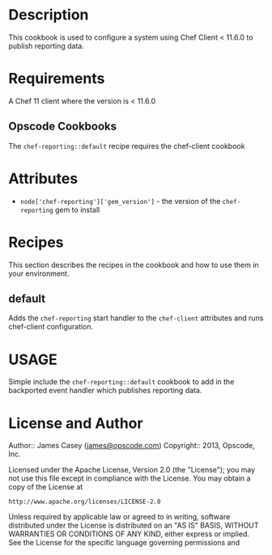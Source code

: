 Description
===========

This cookbook is used to configure a system using Chef Client < 11.6.0 to publish reporting
data.

Requirements
============

A Chef 11 client where the version is < 11.6.0

Opscode Cookbooks
-----------------

The `chef-reporting::default` recipe requires the chef-client cookbook

Attributes
==========

* `node['chef-reporting']['gem_version']` -  the version of the `chef-reporting` gem to install

Recipes
=======

This section describes the recipes in the cookbook and how to use them in your environment.

default
------

Adds the `chef-reporting` start handler to the `chef-client` attributes and runs chef-client configuration.

USAGE
=====

Simple include the `chef-reporting::default` cookbook to add in the backported event handler which publishes reporting data.

License and Author
==================

Author:: James Casey (<james@opscode.com>)
Copyright:: 2013, Opscode, Inc.

Licensed under the Apache License, Version 2.0 (the "License");
you may not use this file except in compliance with the License.
You may obtain a copy of the License at

    http://www.apache.org/licenses/LICENSE-2.0

Unless required by applicable law or agreed to in writing, software
distributed under the License is distributed on an "AS IS" BASIS,
WITHOUT WARRANTIES OR CONDITIONS OF ANY KIND, either express or implied.
See the License for the specific language governing permissions and
